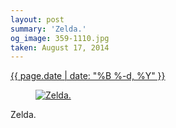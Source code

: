 ```yaml
---
layout: post
summary: 'Zelda.'
og_image: 359-1110.jpg
taken: August 17, 2014
---
```


<div class="post">
 <time>
  <a href="/359">
   {{ page.date | date: "%B %-d, %Y" }}
  </a>
 </time>
 <a href="/359">
  <figure data-taken="8/17/2014">
   <img alt="Zelda." sizes="(min-width: 700px) 50vw, calc(100vw - 2rem)" src="{{ site.assets_url }}/359-555.jpg" srcset="{{ site.assets_url }}/359-1110.jpg 1110w, {{ site.assets_url }}/359-832.jpg 832w, {{ site.assets_url }}/359-555.jpg 555w, {{ site.assets_url }}/359-278.jpg 278w"/>
  </figure>
 </a>
 <span>
  Zelda.
 </span>
</div>

